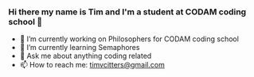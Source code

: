 ### Hi there my name is Tim and I'm a student at CODAM coding school 👋 ###

- 🔭 I’m currently working on Philosophers for CODAM coding school
- 🌱 I’m currently learning Semaphores
- 💬 Ask me about anything coding related
- 📫 How to reach me: timvcitters@gmail.com

<!--
**Tjobo-Hero/Tjobo-Hero** is a ✨ _special_ ✨ repository because its `README.md` (this file) appears on your GitHub profile.

Here are some ideas to get you started:

- 🔭 I’m currently working on Philosophers for CODAM coding school
- 🌱 I’m currently learning Pthreads and Mutexes
- 💬 Ask me about anything coding related
- 📫 How to reach me: timvcitters@gmail.com
- 😄 Pronouns: ...
- ⚡ Fun fact: ...
-->
